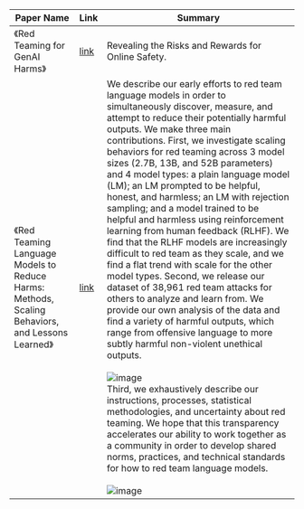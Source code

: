| Paper Name                                                       | Link                                     | Summary |
|------------------------------------------------------------------|------------------------------------------|----------|
| 《Red Teaming for GenAI Harms》 | [link](https://www.ofcom.org.uk/siteassets/resources/documents/consultations/discussion-papers/red-teaming/red-teaming-for-gen-ai-harms.pdf?v=370762) | Revealing the Risks and Rewards for Online Safety.| 
| 《Red Teaming Language Models to Reduce Harms: Methods, Scaling Behaviors, and Lessons Learned》 | [link](https://arxiv.org/abs/2209.07858) | We describe our early efforts to red team language models in order to simultaneously discover, measure, and attempt to reduce their potentially harmful outputs. We make three main contributions. First, we investigate scaling behaviors for red teaming across 3 model sizes (2.7B, 13B, and 52B parameters) and 4 model types: a plain language model (LM); an LM prompted to be helpful, honest, and harmless; an LM with rejection sampling; and a model trained to be helpful and harmless using reinforcement learning from human feedback (RLHF). We find that the RLHF models are increasingly difficult to red team as they scale, and we find a flat trend with scale for the other model types. Second, we release our dataset of 38,961 red team attacks for others to analyze and learn from. We provide our own analysis of the data and find a variety of harmful outputs, which range from offensive language to more subtly harmful non-violent unethical outputs. <br><br> ![image](https://github.com/user-attachments/assets/2a2c92d9-61e0-49fb-9c81-46d10135a78e) <br> Third, we exhaustively describe our instructions, processes, statistical methodologies, and uncertainty about red teaming. We hope that this transparency accelerates our ability to work together as a community in order to develop shared norms, practices, and technical standards for how to red team language models. <br><br> ![image](https://github.com/user-attachments/assets/9915ce92-0666-4d73-8e0a-e51cfe76eb67) |
